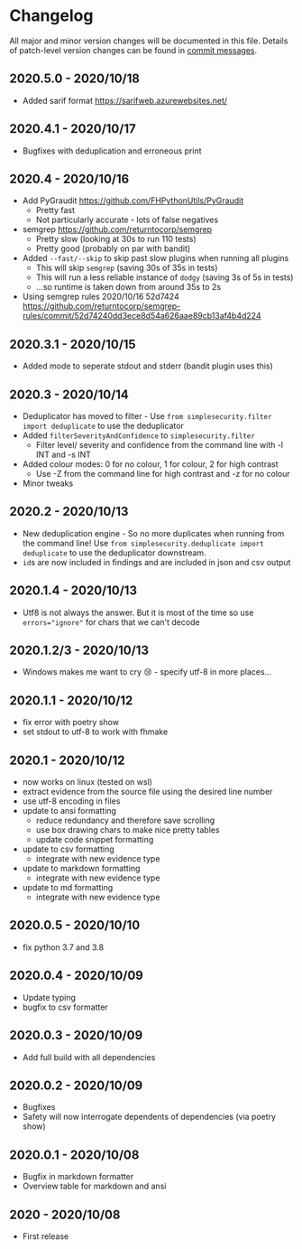 # Changelog
All major and minor version changes will be documented in this file. Details of
patch-level version changes can be found in [commit messages](../../commits/master).

## 2020.5.0 - 2020/10/18
- Added sarif format https://sarifweb.azurewebsites.net/

## 2020.4.1 - 2020/10/17
- Bugfixes with deduplication and erroneous print

## 2020.4 - 2020/10/16
- Add PyGraudit https://github.com/FHPythonUtils/PyGraudit
  - Pretty fast
  - Not particularly accurate - lots of false negatives
- semgrep https://github.com/returntocorp/semgrep
  - Pretty slow (looking at 30s to run 110 tests)
  - Pretty good (probably on par with bandit)
- Added `--fast/--skip` to skip past slow plugins when running all plugins
  - This will skip `semgrep` (saving 30s of 35s in tests)
  - This will run a less reliable instance of `dodgy` (saving 3s of 5s in tests)
  - ...so runtime is taken down from around 35s to 2s
- Using semgrep rules 2020/10/16 52d7424
  https://github.com/returntocorp/semgrep-rules/commit/52d74240dd3ece8d54a626aae89cb13af4b4d224

## 2020.3.1 - 2020/10/15
- Added mode to seperate stdout and stderr (bandit plugin uses this)

## 2020.3 - 2020/10/14
- Deduplicator has moved to filter - Use
  `from simplesecurity.filter import deduplicate` to use the deduplicator
- Added `filterSeverityAndConfidence` to `simplesecurity.filter`
  - Filter level/ severity and confidence from the command line with -l INT
    and -s INT
- Added colour modes: 0 for no colour, 1 for colour, 2 for high contrast
  - Use -Z from the command line for high contrast and -z for no colour
- Minor tweaks

## 2020.2 - 2020/10/13
- New deduplication engine - So no more duplicates when running from the command
  line! Use `from simplesecurity.deduplicate import deduplicate` to use the
  deduplicator downstream.
- `id`s are now included in findings and are included in json and csv output

## 2020.1.4 - 2020/10/13
- Utf8 is not always the answer. But it is most of the time so use
  `errors="ignore"` for chars that we can't decode

## 2020.1.2/3 - 2020/10/13
- Windows makes me want to cry 😢 - specify utf-8 in more places...

## 2020.1.1 - 2020/10/12
- fix error with poetry show
- set stdout to utf-8 to work with fhmake

## 2020.1 - 2020/10/12
- now works on linux (tested on wsl)
- extract evidence from the source file using the desired line number
- use utf-8 encoding in files
- update to ansi formatting
  - reduce redundancy and therefore save scrolling
  - use box drawing chars to make nice pretty tables
  - update code snippet formatting
- update to csv formatting
  - integrate with new evidence type
- update to markdown formatting
  - integrate with new evidence type
- update to md formatting
  - integrate with new evidence type

## 2020.0.5 - 2020/10/10
- fix python 3.7 and 3.8

## 2020.0.4 - 2020/10/09
- Update typing
- bugfix to csv formatter

## 2020.0.3 - 2020/10/09
- Add full build with all dependencies

## 2020.0.2 - 2020/10/09
- Bugfixes
- Safety will now interrogate dependents of dependencies (via poetry show)

## 2020.0.1 - 2020/10/08
- Bugfix in markdown formatter
- Overview table for markdown and ansi

## 2020 - 2020/10/08
- First release
